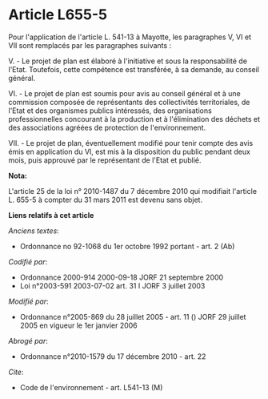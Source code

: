 # Article L655-5

Pour l'application de l'article L. 541-13 à Mayotte, les paragraphes V, VI et VII sont remplacés par les paragraphes
suivants :

V. - Le projet de plan est élaboré à l'initiative et sous la responsabilité de l'Etat. Toutefois, cette compétence est
transférée, à sa demande, au conseil général.

VI. - Le projet de plan est soumis pour avis au conseil général et à une commission composée de représentants des
collectivités territoriales, de l'Etat et des organismes publics intéressés, des organisations professionnelles concourant à
la production et à l'élimination des déchets et des associations agréées de protection de l'environnement.

VII. - Le projet de plan, éventuellement modifié pour tenir compte des avis émis en application du VI, est mis à la
disposition du public pendant deux mois, puis approuvé par le représentant de l'Etat et publié.

**Nota:**

L'article 25 de la loi n° 2010-1487 du 7 décembre 2010 qui modifiait l'article L. 655-5 à compter du 31 mars 2011 est devenu
sans objet.

**Liens relatifs à cet article**

_Anciens textes_:

  - Ordonnance no 92-1068 du 1er octobre 1992 portant  - art. 2 (Ab)

_Codifié par_:

  - Ordonnance 2000-914 2000-09-18 JORF 21 septembre 2000
  - Loi n°2003-591 2003-07-02 art. 31 I JORF 3 juillet 2003

_Modifié par_:

  - Ordonnance n°2005-869 du 28 juillet 2005 - art. 11 () JORF 29 juillet 2005 en vigueur le 1er janvier 2006

_Abrogé par_:

  - Ordonnance n°2010-1579 du 17 décembre 2010 - art. 22

_Cite_:

  - Code de l'environnement - art. L541-13 (M)
